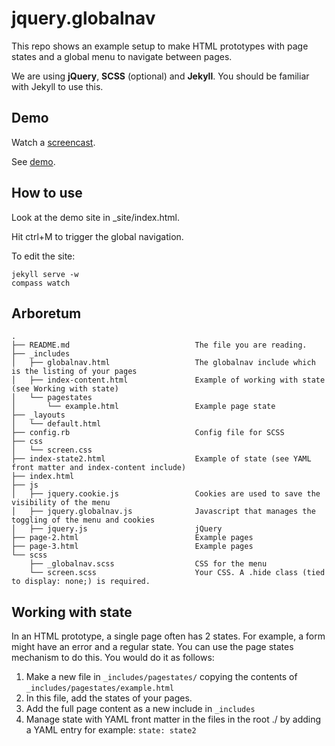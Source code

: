 jquery.globalnav
================

This repo shows an example setup to make HTML prototypes with page states and a global menu to navigate between pages.

We are using **jQuery**, **SCSS** (optional) and **Jekyll**. You should be familiar with Jekyll to use this.

Demo
----

Watch a [screencast](http://www.youtube.com/watch?v=frm2AGR8-ro).

See [demo](http://wolfslittlestore.be/jquery.jekyll.globalnav).

How to use
----------

Look at the demo site in _site/index.html.

Hit ctrl+M to trigger the global navigation.

To edit the site:

    jekyll serve -w
    compass watch

Arboretum
---------

    .                                        
    ├── README.md                            The file you are reading.
    ├── _includes                            
    │   ├── globalnav.html                   The globalnav include which is the listing of your pages
    │   ├── index-content.html               Example of working with state (see Working with state)
    │   └── pagestates                       
    │       └── example.html                 Example page state
    ├── _layouts                             
    │   └── default.html                     
    ├── config.rb                            Config file for SCSS
    ├── css
    │   └── screen.css
    ├── index-state2.html                    Example of state (see YAML front matter and index-content include)
    ├── index.html
    ├── js
    │   ├── jquery.cookie.js                 Cookies are used to save the visibility of the menu
    │   ├── jquery.globalnav.js              Javascript that manages the toggling of the menu and cookies
    │   ├── jquery.js                        jQuery
    ├── page-2.html                          Example pages
    ├── page-3.html                          Example pages
    └── scss
        ├── _globalnav.scss                  CSS for the menu
        └── screen.scss                      Your CSS. A .hide class (tied to display: none;) is required.

Working with state
------------------

In an HTML prototype, a single page often has 2 states. For example, a form might have an error and a regular state. You can use the page states mechanism to do this. You would do it as follows:

1. Make a new file in `_includes/pagestates/` copying the contents of `_includes/pagestates/example.html`
2. In this file, add the states of your pages.
3. Add the full page content as a new include in `_includes`
4. Manage state with YAML front matter in the files in the root ./ by adding a YAML entry for example: `state: state2`